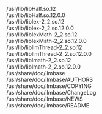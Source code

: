 /usr/lib/libHalf.so.12  
/usr/lib/libHalf.so.12.0.0  
/usr/lib/libIex-2\_2.so.12  
/usr/lib/libIex-2\_2.so.12.0.0  
/usr/lib/libIexMath-2\_2.so.12  
/usr/lib/libIexMath-2\_2.so.12.0.0  
/usr/lib/libIlmThread-2\_2.so.12  
/usr/lib/libIlmThread-2\_2.so.12.0.0  
/usr/lib/libImath-2\_2.so.12  
/usr/lib/libImath-2\_2.so.12.0.0  
/usr/share/doc/ilmbase  
/usr/share/doc/ilmbase/AUTHORS  
/usr/share/doc/ilmbase/COPYING  
/usr/share/doc/ilmbase/ChangeLog  
/usr/share/doc/ilmbase/NEWS  
/usr/share/doc/ilmbase/README  
